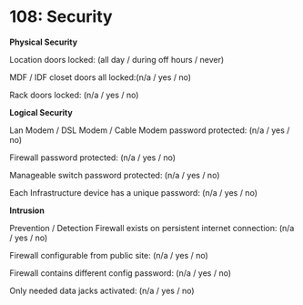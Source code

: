 # 108: Security

**Physical Security**

Location doors locked: (all day / during off hours / never)

MDF / IDF closet doors all locked:(n/a / yes / no)

Rack doors locked: (n/a / yes / no)

**Logical Security**

Lan Modem / DSL Modem / Cable Modem password protected: (n/a / yes / no)

Firewall password protected: (n/a / yes / no)

Manageable switch password protected: (n/a / yes / no)

Each Infrastructure device has a unique password: (n/a / yes / no)

**Intrusion**

Prevention / Detection Firewall exists on persistent internet connection: (n/a / yes / no)

Firewall configurable from public site: (n/a / yes / no)

Firewall contains different config password: (n/a / yes / no)

Only needed data jacks activated: (n/a / yes / no)
